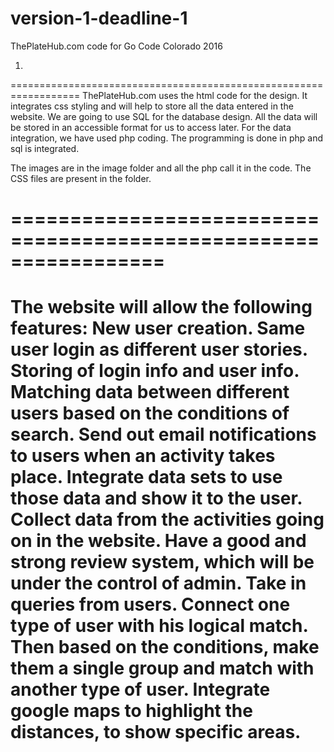 # version-1-deadline-1
ThePlateHub.com code for Go Code Colorado 2016

1.
==================================================================
ThePlateHub.com uses the html code for the design. It integrates css styling and will help to store all the data entered in the website. 
We are going to use SQL for the database design. All the data will be stored in an accessible format for us to access later. 
For the data integration, we have used php coding. The programming is done in php and sql is integrated. 

The images are in the image folder and all the php call it in the code. 
The CSS files are present in the folder. 

=================================================================
==================================================================
The website will allow the following features:
New user creation.
Same user login as different user stories.
Storing of login info and user info.
Matching data between different users based on the conditions of search.
Send out email notifications to users when an activity takes place. 
Integrate data sets to use those data and show it to the user.
Collect data from the activities going on in the website.
Have a good and strong review system, which will be under the control of admin.
Take in queries from users. 
Connect one type of user with his logical match. Then based on the conditions, make them a single group and match with another type of user. 
Integrate google maps to highlight the distances, to show specific areas.
==================================================================
